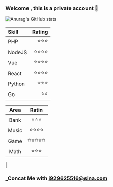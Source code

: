 ### Welcome , this is a private account 👋

<!--
**Gyuyang/Gyuyang** is a ✨ _special_ ✨ repository because its `README.md` (this file) appears on your GitHub profile.

Here are some ideas to get you started:

- 🔭 I’m currently working on ...
- 🌱 I’m currently learning ...
- 👯 I’m looking to collaborate on ...
- 🤔 I’m looking for help with ...
- 💬 Ask me about ...
- 📫 How to reach me: ...
- 😄 Pronouns: ...
- ⚡ Fun fact: ...
-->

![Anurag's GitHub stats](https://github-readme-stats.vercel.app/api?username=Gyuyang&theme=dark&show_icons=true)
<br>
<!-- ![Top Languages Card](https://github-readme-stats.vercel.app/api/top-langs/?username=Gyuyang) -->

|Skill|Rating|
|:--|--:|
|PHP|⭐⭐⭐|
|NodeJS|⭐⭐⭐⭐|
|Vue|⭐⭐⭐⭐|
|React|⭐⭐⭐⭐|
|Python|⭐⭐⭐|
|Go|⭐⭐|

|Area|Ratin|
|:--:|:--:|
|Bank|⭐⭐⭐|
|Music|⭐⭐⭐⭐|
|Game|⭐⭐⭐⭐⭐|
|Math|⭐⭐⭐|
|


### _Concat Me with i929625516@sina.com
